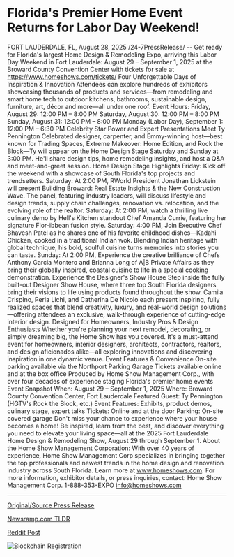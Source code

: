 # Florida's Premier Home Event Returns for Labor Day Weekend!

FORT LAUDERDALE, FL, August 28, 2025 /24-7PressRelease/ -- Get ready for Florida's largest Home Design & Remodeling Expo, arriving this Labor Day Weekend in Fort Lauderdale: August 29 – September 1, 2025 at the Broward County Convention Center with tickets for sale at https://www.homeshows.com/tickets/  Four Unforgettable Days of Inspiration & Innovation   Attendees can explore hundreds of exhibitors showcasing thousands of products and services—from remodeling and smart home tech to outdoor kitchens, bathrooms, sustainable design, furniture, art, décor and more—all under one roof.   Event Hours:   Friday, August 29: 12:00 PM – 8:00 PM  Saturday, August 30: 12:00 PM – 8:00 PM  Sunday, August 31: 12:00 PM – 8:00 PM  Monday (Labor Day), September 1: 12:00 PM – 6:30 PM   Celebrity Star Power and Expert Presentations   Meet Ty Pennington  Celebrated designer, carpenter, and Emmy-winning host—best known for Trading Spaces, Extreme Makeover: Home Edition, and Rock the Block—Ty will appear on the Home Design Stage Saturday and Sunday at 3:00 PM. He'll share design tips, home remodeling insights, and host a Q&A and meet-and-greet session.   Home Design Stage Highlights   Friday: Kick off the weekend with a showcase of South Florida's top projects and trendsetters.   Saturday: At 2:00 PM, RWorld President Jonathan Lickstein will present Building Broward: Real Estate Insights & the New Construction Wave. The panel, featuring industry leaders, will discuss lifestyle and design trends, supply chain challenges, renovation vs. relocation, and the evolving role of the realtor.   Saturday: At 2:00 PM, watch a thrilling live culinary demo by Hell's Kitchen standout Chef Amanda Currie, featuring her signature Flor-ibbean fusion style.   Saturday: 4:00 PM, Join Executive Chef Bhavesh Patel as he shares one of his favorite childhood dishes—Kadahi Chicken, cooked in a traditional Indian wok. Blending Indian heritage with global technique, his bold, soulful cuisine turns memories into stories you can taste.   Sunday: At 2:00 PM, Experience the creative brilliance of Chefs Anthony Garcia Montero and Brianna Long of A|B Private Affairs as they bring their globally inspired, coastal cuisine to life in a special cooking demonstration.   Experience the Designer's Show House   Step inside the fully built-out Designer Show House, where three top South Florida designers bring their visions to life using products found throughout the show. Camila Crispino, Perla Lichi, and Catherina De Nicolo each present inspiring, fully realized spaces that blend creativity, luxury, and real-world design solutions—offering attendees an exclusive, walk-through experience of cutting-edge interior design.   Designed for Homeowners, Industry Pros & Design Enthusiasts   Whether you're planning your next remodel, decorating, or simply dreaming big, the Home Show has you covered. It's a must-attend event for homeowners, interior designers, architects, contractors, realtors, and design aficionados alike—all exploring innovations and discovering inspiration in one dynamic venue.   Event Features & Convenience   On-site parking available via the Northport Parking Garage   Tickets available online and at the box office   Produced by Home Show Management Corp., with over four decades of experience staging Florida's premier home events   Event Snapshot   When: August 29 – September 1, 2025  Where: Broward County Convention Center, Fort Lauderdale  Featured Guest: Ty Pennington (HGTV's Rock the Block, etc.)  Event Features: Exhibits, product demos, culinary stage, expert talks  Tickets: Online and at the door Parking: On-site covered garage   Don't miss your chance to experience where your house becomes a home! Be inspired, learn from the best, and discover everything you need to elevate your living space—all at the 2025 Fort Lauderdale Home Design & Remodeling Show, August 29 through September 1.  About the Home Show Management Corporation:   With over 40 years of experience, Home Show Management Corp specializes in bringing together the top professionals and newest trends in the home design and renovation industry across South Florida. Learn more at www.homeshows.com.   For more information, exhibitor details, or press inquiries, contact:   Home Show Management Corp. 1-888-353-EXPO info@homeshows.com 

---

[Original/Source Press Release](https://www.24-7pressrelease.com/press-release/526313/floridas-premier-home-event-returns-for-labor-day-weekend)
                    

[Newsramp.com TLDR](https://newsramp.com/curated-news/florida-s-largest-home-design-expo-returns-with-ty-pennington-top-chefs/9a8ed2056042fac5d8204bc17a3f541c) 

 



[Reddit Post](https://www.reddit.com/r/eventNews/comments/1n2tjtv/floridas_largest_home_design_expo_returns_with_ty/) 



![Blockchain Registration](https://cdn.newsramp.app/24-7PressRelease/qrcode/258/29/wait0Vpk.webp)